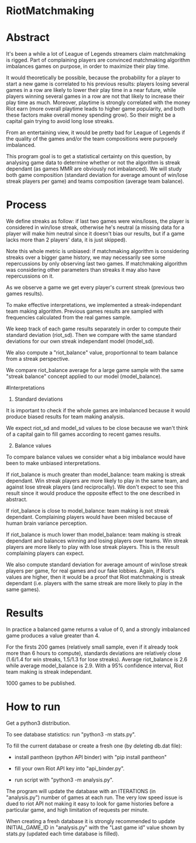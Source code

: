 # RiotMatchmaking

# Abstract

It's been a while a lot of League of Legends streamers claim matchmaking is rigged. Part of complaining players are convinced matchmaking algorithm imbalances games on purpose, in order to maximize their play time.

It would theoretically be possible, because the probability for a player to start a new game is correlated to his previous results: players losing several games in a row are likely to lower their play time in a near future, while players winning several games in a row are not that likely to increase their play time as much. Moreover, playtime is strongly correlated with the money Riot earn (more overall playtime leads to higher game popularity, and both these factors make overall money spending grow). So their might be a capital gain trying to avoid long lose streaks.

From an entertaining view, it would be pretty bad for League of Legends if the quality of the games and/or the team compositions were purposely imbalanced.

This program goal is to get a statistical certainty on this question, by analysing game data to determine whether or not the algorithm is streak dependant (as games MMR are obviously not imbalanced).
We will study both game composition (standard deviation for average amount of win/lose streak players per game) and teams composition (average team balance).

# Process

We define streaks as follow: if last two games were wins/loses, the player is considered in win/lose streak, otherwise he's neutral (a missing data for a player will make him neutral since it doesn't bias our results, but if a game lacks more than 2 players' data, it is just skipped).

Note this whole metric is unbiased: if matchmaking algorithm is considering streaks over a bigger game history, we may necessarily see some repercussions by only observing last two games. If matchmaking algorithm was considering other parameters than streaks it may also have repercussions on it. 

As we observe a game we get every player's current streak (previous two games results).

To make effective interpretations, we implemented a streak-independant team making algorithm. Previous games results are sampled with frequencies calculated from the real games sample.

We keep track of each game results separately in order to compute their standard deviation (riot_sd). Then we compare with the same standard deviations for our own streak independant model (model_sd).

We also compute a "riot_balance" value, proportionnal to team balance from a streak perspective.

We compare riot_balance average for a large game sample with the same "streak balance" concept applied to our model (model_balance).

#Interpretations

1) Standard deviations

It is important to check if the whole games are imbalanced because it would produce biased results for team making analysis.

We expect riot_sd and model_sd values to be close because we wan't think of a capital gain to fill games according to recent games results.

2) Balance values

To compare balance values we consider what a big imbalance would have been to make unbiased interpretations.

If riot_balance is much greater than model_balance: team making is streak dependant. Win streak players are more likely to play in the same team, and against lose streak players (and reciprocally).
We don't expect to see this result since it would produce the opposite effect to the one described in abstract.

If riot_balance is close to model_balance: team making is not streak dependant. Complaining players would have been misled because of human brain variance perception.

If riot_balance is much lower than model_balance: team making is streak dependant and balances winning and losing players over teams. Win streak players are more likely to play with lose streak players.
This is the result complaining players can expect.

We also compute standard deviation for average amount of win/lose streak players per game, for real games and our fake lobbies.
Again, if Riot's values are higher, then it would be a proof that Riot matchmaking is streak dependant (i.e. players with the same streak are more likely to play in the same games).

# Results

In practice a balanced game returns a value of 0, and a strongly imbalanced game produces a value greater than 4.

For the firsts 200 games (relatively small sample, even if it already took more than 6 hours to compute), standards deviations are relatively close (1.6/1.4 for win streaks, 1.5/1.3 for lose streaks).
Average riot_balance is 2.6 while average model_balance is 2.9. With a 95% confidence interval, Riot team making is streak independant.

1000 games to be published.

# How to run

Get a python3 distribution.

To see database statistics: run "python3 -m stats.py".

To fill the current database or create a fresh one (by deleting db.dat file):

- install pantheon (python API binder) with "pip install pantheon"

- fill your own Riot API key into "api_binder.py".

- run script with "python3 -m analysis.py".

The program will update the database with an ITERATIONS (in "analysis.py") number of games at each run. The very low speed issue is dued to riot API not making it easy to look for game histories before a particular game, and high limitation of requests per minute.

When creating a fresh database it is strongly recommended to update INITIAL_GAME_ID in "analysis.py" with the "Last game id" value shown by stats.py (updated each time database is filled).





